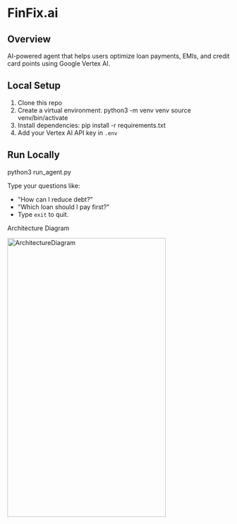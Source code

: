 # FinFix.ai

## Overview
AI-powered agent that helps users optimize loan payments, EMIs, and credit card points using Google Vertex AI.

## Local Setup
1. Clone this repo
2. Create a virtual environment:
   python3 -m venv venv
   source venv/bin/activate
3. Install dependencies:
   pip install -r requirements.txt
4. Add your Vertex AI API key in `.env`

## Run Locally
python3 run_agent.py

Type your questions like:
- "How can I reduce debt?"
- "Which loan should I pay first?"
- Type `exit` to quit.

Architecture Diagram


<img width="359" height="632" alt="ArchitectureDiagram" src="https://github.com/user-attachments/assets/3d0125c1-5032-4d56-8f76-2d55b28bb526" />
